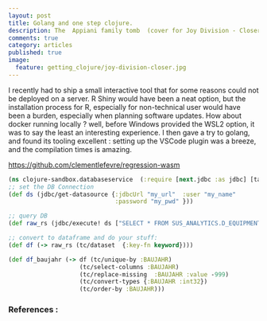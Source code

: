 ```yaml
---
layout: post
title: Golang and one step clojure.
description: The  Appiani family tomb  (cover for Joy Division - Closer 1980).
comments: true
category: articles
published: true
image:
  feature: getting_clojure/joy-division-closer.jpg
---
```


I recently had to ship a small interactive tool that for some reasons could not be deployed on a server.
R Shiny would have been a neat option, but the installation process for R, especially for non-technical user would have been a burden, especially when planning software updates.
How about docker running locally ? well, before Windows provided the WSL2 option, it was to say the least an interesting experience.
I then gave a try to golang, and found its tooling excellent : setting up the VSCode plugin was a breeze, and the compilation times is amazing.


https://github.com/clementlefevre/regression-wasm


``` clojure
(ns clojure-sandbox.databaseservice  (:require [next.jdbc :as jdbc] [tablecloth.api :as tc]))
;; set the DB Connection
(def ds (jdbc/get-datasource {:jdbcUrl "my_url"  :user "my_name"
                              :password "my_pwd" }))

;; query DB
(def raw_rs (jdbc/execute! ds ["SELECT * FROM SUS_ANALYTICS.D_EQUIPMENT_MASTER WHERE KLASSE LIKE '%38000%'"]))

;; convert to dataframe and do your stuff:
(def df (-> raw_rs (tc/dataset  {:key-fn keyword})))

(def df_baujahr (-> df (tc/unique-by :BAUJAHR)
                    (tc/select-columns :BAUJAHR)
                    (tc/replace-missing  :BAUJAHR :value -999)
                    (tc/convert-types {:BAUJAHR :int32})
                    (tc/order-by :BAUJAHR)))

```


### References :

